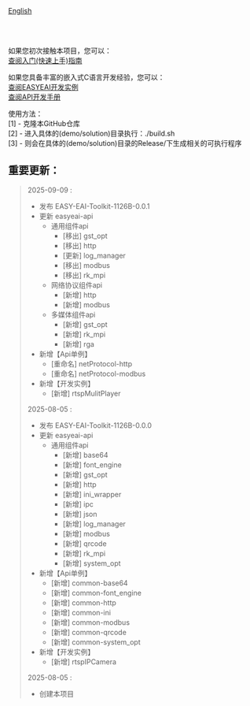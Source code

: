 <br/>
<br/>


[English](README_EN.md)

<br />
<br />

如果您初次接触本项目，您可以：  
[查阅入门(快速上手)指南](https://www.easy-eai.com/document_details/27/1097)

如果您具备丰富的嵌入式C语言开发经验，您可以：  
[查阅EASYEAI开发实例](https://www.easy-eai.com/document_details/27/1150)  
[查阅API开发手册](https://www.easy-eai.com/document_details/27/1132)


使用方法：  
[1] - 克隆本GitHub仓库   
[2] - 进入具体的(demo/solution)目录执行：./build.sh   
[3] - 则会在具体的(demo/solution)目录的Release/下生成相关的可执行程序

重要更新：
---
> 2025-09-09 :
> * 发布 EASY-EAI-Toolkit-1126B-0.0.1
> * 更新 easyeai-api
>     * 通用组件api
>         * [移出] gst_opt
>         * [移出] http
>         * [更新] log_manager
>         * [移出] modbus
>         * [移出] rk_mpi
>     * 网络协议组件api
>         * [新增] http
>         * [新增] modbus
>     * 多媒体组件api
>         * [新增] gst_opt
>         * [新增] rk_mpi
>         * [新增] rga
> * 新增【Api单例】
>     * [重命名] netProtocol-http
>     * [重命名] netProtocol-modbus
> * 新增【开发实例】
>     * [新增] rtspMulitPlayer
>
> 2025-08-05 :
> * 发布 EASY-EAI-Toolkit-1126B-0.0.0
> * 更新 easyeai-api
>     * 通用组件api
>         * [新增] base64
>         * [新增] font_engine
>         * [新增] gst_opt
>         * [新增] http
>         * [新增] ini_wrapper
>         * [新增] ipc
>         * [新增] json
>         * [新增] log_manager
>         * [新增] modbus
>         * [新增] qrcode
>         * [新增] rk_mpi
>         * [新增] system_opt
> * 新增【Api单例】
>     * [新增] common-base64
>     * [新增] common-font_engine
>     * [新增] common-http
>     * [新增] common-ini
>     * [新增] common-modbus
>     * [新增] common-qrcode
>     * [新增] common-system_opt
> * 新增【开发实例】
>     * [新增] rtspIPCamera
>
> 2025-08-05 : 
> * 创建本项目